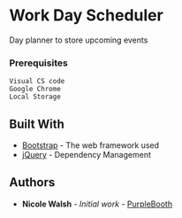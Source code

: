# Work Day Scheduler

Day planner to store upcoming events


### Prerequisites


```
Visual CS code
Google Chrome
Local Storage
```


## Built With

* [Bootstrap](https://stackpath.bootstrapcdn.com/bootstrap/4.3.1/css/bootstrap.min.css) - The web framework used
* [jQuery](https://code.jquery.com/jquery-3.4.1.min.js) - Dependency Management



## Authors

* **Nicole Walsh** - *Initial work* - [PurpleBooth](https://github.com/PurpleBooth)

